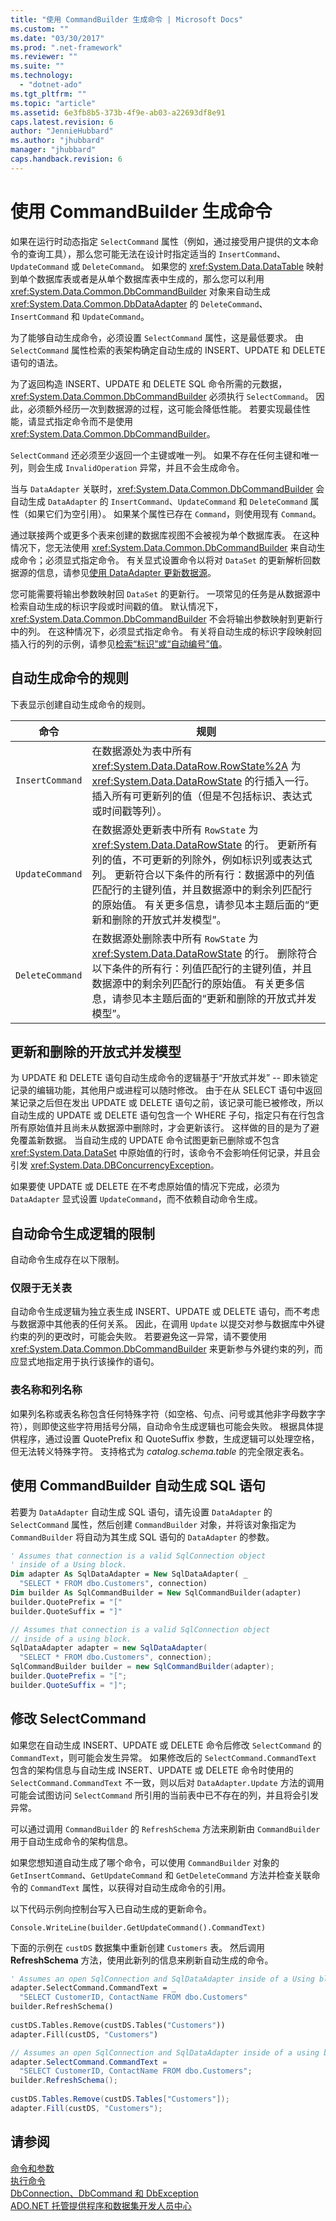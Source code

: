 ```yaml
---
title: "使用 CommandBuilder 生成命令 | Microsoft Docs"
ms.custom: ""
ms.date: "03/30/2017"
ms.prod: ".net-framework"
ms.reviewer: ""
ms.suite: ""
ms.technology: 
  - "dotnet-ado"
ms.tgt_pltfrm: ""
ms.topic: "article"
ms.assetid: 6e3fb8b5-373b-4f9e-ab03-a22693df8e91
caps.latest.revision: 6
author: "JennieHubbard"
ms.author: "jhubbard"
manager: "jhubbard"
caps.handback.revision: 6
---
```

# 使用 CommandBuilder 生成命令
如果在运行时动态指定 `SelectCommand` 属性（例如，通过接受用户提供的文本命令的查询工具），那么您可能无法在设计时指定适当的 `InsertCommand`、`UpdateCommand` 或 `DeleteCommand`。  如果您的 <xref:System.Data.DataTable> 映射到单个数据库表或者是从单个数据库表中生成的，那么您可以利用 <xref:System.Data.Common.DbCommandBuilder> 对象来自动生成 <xref:System.Data.Common.DbDataAdapter> 的 `DeleteCommand`、`InsertCommand` 和 `UpdateCommand`。  
  
 为了能够自动生成命令，必须设置 `SelectCommand` 属性，这是最低要求。  由 `SelectCommand` 属性检索的表架构确定自动生成的 INSERT、UPDATE 和 DELETE 语句的语法。  
  
 为了返回构造 INSERT、UPDATE 和 DELETE SQL 命令所需的元数据，<xref:System.Data.Common.DbCommandBuilder> 必须执行 `SelectCommand`。  因此，必须额外经历一次到数据源的过程，这可能会降低性能。  若要实现最佳性能，请显式指定命令而不是使用 <xref:System.Data.Common.DbCommandBuilder>。  
  
 `SelectCommand` 还必须至少返回一个主键或唯一列。  如果不存在任何主键和唯一列，则会生成 `InvalidOperation` 异常，并且不会生成命令。  
  
 当与 `DataAdapter` 关联时，<xref:System.Data.Common.DbCommandBuilder> 会自动生成 `DataAdapter` 的 `InsertCommand`、`UpdateCommand` 和 `DeleteCommand` 属性（如果它们为空引用）。  如果某个属性已存在 `Command`，则使用现有 `Command`。  
  
 通过联接两个或更多个表来创建的数据库视图不会被视为单个数据库表。  在这种情况下，您无法使用 <xref:System.Data.Common.DbCommandBuilder> 来自动生成命令；必须显式指定命令。  有关显式设置命令以将对 `DataSet` 的更新解析回数据源的信息，请参见[使用 DataAdapter 更新数据源](../../../../docs/framework/data/adonet/updating-data-sources-with-dataadapters.md)。  
  
 您可能需要将输出参数映射回 `DataSet` 的更新行。  一项常见的任务是从数据源中检索自动生成的标识字段或时间戳的值。  默认情况下，<xref:System.Data.Common.DbCommandBuilder> 不会将输出参数映射到更新行中的列。  在这种情况下，必须显式指定命令。  有关将自动生成的标识字段映射回插入行的列的示例，请参见[检索“标识”或“自动编号”值](../../../../docs/framework/data/adonet/retrieving-identity-or-autonumber-values.md)。  
  
## 自动生成命令的规则  
 下表显示创建自动生成命令的规则。  
  
|命令|规则|  
|--------|--------|  
|`InsertCommand`|在数据源处为表中所有 <xref:System.Data.DataRow.RowState%2A> 为 <xref:System.Data.DataRowState> 的行插入一行。  插入所有可更新列的值（但是不包括标识、表达式或时间戳等列）。|  
|`UpdateCommand`|在数据源处更新表中所有 `RowState` 为 <xref:System.Data.DataRowState> 的行。  更新所有列的值，不可更新的列除外，例如标识列或表达式列。  更新符合以下条件的所有行：数据源中的列值匹配行的主键列值，并且数据源中的剩余列匹配行的原始值。  有关更多信息，请参见本主题后面的“更新和删除的开放式并发模型”。|  
|`DeleteCommand`|在数据源处删除表中所有 `RowState` 为 <xref:System.Data.DataRowState> 的行。  删除符合以下条件的所有行：列值匹配行的主键列值，并且数据源中的剩余列匹配行的原始值。  有关更多信息，请参见本主题后面的“更新和删除的开放式并发模型”。|  
  
## 更新和删除的开放式并发模型  
 为 UPDATE 和 DELETE 语句自动生成命令的逻辑基于“开放式并发” \-\- 即未锁定记录的编辑功能，其他用户或进程可以随时修改。  由于在从 SELECT 语句中返回某记录之后但在发出 UPDATE 或 DELETE 语句之前，该记录可能已被修改，所以自动生成的 UPDATE 或 DELETE 语句包含一个 WHERE 子句，指定只有在行包含所有原始值并且尚未从数据源中删除时，才会更新该行。  这样做的目的是为了避免覆盖新数据。  当自动生成的 UPDATE 命令试图更新已删除或不包含 <xref:System.Data.DataSet> 中原始值的行时，该命令不会影响任何记录，并且会引发 <xref:System.Data.DBConcurrencyException>。  
  
 如果要使 UPDATE 或 DELETE 在不考虑原始值的情况下完成，必须为 `DataAdapter` 显式设置 `UpdateCommand`，而不依赖自动命令生成。  
  
## 自动命令生成逻辑的限制  
 自动命令生成存在以下限制。  
  
### 仅限于无关表  
 自动命令生成逻辑为独立表生成 INSERT、UPDATE 或 DELETE 语句，而不考虑与数据源中其他表的任何关系。  因此，在调用 `Update` 以提交对参与数据库中外键约束的列的更改时，可能会失败。  若要避免这一异常，请不要使用 <xref:System.Data.Common.DbCommandBuilder> 来更新参与外键约束的列，而应显式地指定用于执行该操作的语句。  
  
### 表名称和列名称  
 如果列名称或表名称包含任何特殊字符（如空格、句点、问号或其他非字母数字字符），则即使这些字符用括号分隔，自动命令生成逻辑也可能会失败。  根据具体提供程序，通过设置 QuotePrefix 和 QuoteSuffix 参数，生成逻辑可以处理空格，但无法转义特殊字符。  支持格式为 *catalog.schema.table* 的完全限定表名。  
  
## 使用 CommandBuilder 自动生成 SQL 语句  
 若要为 `DataAdapter` 自动生成 SQL 语句，请先设置 `DataAdapter` 的 `SelectCommand` 属性，然后创建 `CommandBuilder` 对象，并将该对象指定为 `CommandBuilder` 将自动为其生成 SQL 语句的 `DataAdapter` 的参数。  
  
```vb  
' Assumes that connection is a valid SqlConnection object   
' inside of a Using block.  
Dim adapter As SqlDataAdapter = New SqlDataAdapter( _  
  "SELECT * FROM dbo.Customers", connection)  
Dim builder As SqlCommandBuilder = New SqlCommandBuilder(adapter)  
builder.QuotePrefix = "["  
builder.QuoteSuffix = "]"  
```  
  
```csharp  
// Assumes that connection is a valid SqlConnection object  
// inside of a using block.  
SqlDataAdapter adapter = new SqlDataAdapter(  
  "SELECT * FROM dbo.Customers", connection);  
SqlCommandBuilder builder = new SqlCommandBuilder(adapter);  
builder.QuotePrefix = "[";  
builder.QuoteSuffix = "]";  
```  
  
## 修改 SelectCommand  
 如果您在自动生成 INSERT、UPDATE 或 DELETE 命令后修改 `SelectCommand` 的 `CommandText`，则可能会发生异常。  如果修改后的 `SelectCommand.CommandText` 包含的架构信息与自动生成 INSERT、UPDATE 或 DELETE 命令时使用的 `SelectCommand.CommandText` 不一致，则以后对 `DataAdapter.Update` 方法的调用可能会试图访问 `SelectCommand` 所引用的当前表中已不存在的列，并且将会引发异常。  
  
 可以通过调用 `CommandBuilder` 的 `RefreshSchema` 方法来刷新由 `CommandBuilder` 用于自动生成命令的架构信息。  
  
 如果您想知道自动生成了哪个命令，可以使用 `CommandBuilder` 对象的 `GetInsertCommand`、`GetUpdateCommand` 和 `GetDeleteCommand` 方法并检查关联命令的 `CommandText` 属性，以获得对自动生成命令的引用。  
  
 以下代码示例向控制台写入已自动生成的更新命令。  
  
```  
Console.WriteLine(builder.GetUpdateCommand().CommandText)  
```  
  
 下面的示例在 `custDS` 数据集中重新创建 `Customers` 表。  然后调用 **RefreshSchema** 方法，使用此新列的信息来刷新自动生成的命令。  
  
```vb  
' Assumes an open SqlConnection and SqlDataAdapter inside of a Using block.  
adapter.SelectCommand.CommandText = _  
  "SELECT CustomerID, ContactName FROM dbo.Customers"  
builder.RefreshSchema()  
  
custDS.Tables.Remove(custDS.Tables("Customers"))  
adapter.Fill(custDS, "Customers")  
```  
  
```csharp  
// Assumes an open SqlConnection and SqlDataAdapter inside of a using block.  
adapter.SelectCommand.CommandText =   
  "SELECT CustomerID, ContactName FROM dbo.Customers";  
builder.RefreshSchema();  
  
custDS.Tables.Remove(custDS.Tables["Customers"]);  
adapter.Fill(custDS, "Customers");  
```  
  
## 请参阅  
 [命令和参数](../../../../docs/framework/data/adonet/commands-and-parameters.md)   
 [执行命令](../../../../docs/framework/data/adonet/executing-a-command.md)   
 [DbConnection、DbCommand 和 DbException](../../../../docs/framework/data/adonet/dbconnection-dbcommand-and-dbexception.md)   
 [ADO.NET 托管提供程序和数据集开发人员中心](http://go.microsoft.com/fwlink/?LinkId=217917)